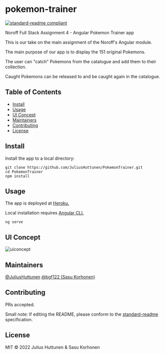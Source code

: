 # pokemon-trainer

[![standard-readme compliant](https://img.shields.io/badge/standard--readme-OK-green.svg?style=flat-square)](https://github.com/RichardLitt/standard-readme)

Noroff Full Stack Assignment 4 - Angular Pokemon Trainer app

This is our take on the main assignment of the Noroff's Angular module.

The main purpose of our app is to display the 151 original Pokemons.

The user can "catch" Pokemons from the catalogue and add them to their collection.

Caught Pokemons can be released to and be caught again in the catalogue.

## Table of Contents

- [Install](#install)
- [Usage](#usage)
- [UI Concept](#ui-concept)
- [Maintainers](#maintainers)
- [Contributing](#contributing)
- [License](#license)



## Install

Install the app to a local directory:

```
git clone https://github.com/JuliusHuttunen/PokemonTrainer.git
cd PokemonTrainer
npm install
```

## Usage

The app is deployed at [Heroku.](https://pokemon-trainer-app-angular.herokuapp.com)

Local installation requires [Angular CLI.](https://github.com/angular/angular-cli)

```
ng serve
```

## UI Concept

![uiconcept](./src/resources/github/ui.png)

## Maintainers

[@JuliusHuttunen](https://github.com/JuliusHuttunen)
[@bgf122 (Sasu Korhonen)](https://github.com/bgf122)

## Contributing

PRs accepted.

Small note: If editing the README, please conform to the [standard-readme](https://github.com/RichardLitt/standard-readme) specification.

## License

MIT © 2022 Julius Huttunen &amp; Sasu Korhonen
